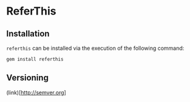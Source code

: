 <!-- https://github.com/twitter/bootstrap/blob/master/README.md -->
# ReferThis

## Installation
```referthis``` can be installed via the execution of the following command:
```
gem install referthis
```

## Versioning
(link)[http://semver.org]